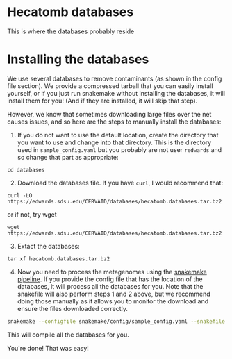 # Hecatomb databases

This is where the databases probably reside

# Installing the databases

We use several databases to remove contaminants (as shown in the config file section). We provide a compressed tarball that you can easily install yourself, or if you just run snakemake without installing the databases, it will install them for you! (And if they are installed, it will skip that step).

However, we know that sometimes downloading large files over the net causes issues, and so here are the steps to manually install the databases:

1. If you do not want to use the default location, create the directory that you want to use and change into that directory. This is the directory used in `sample_config.yaml` but you probably are not user `redwards` and so change that part as appropriate:

```
cd databases
```

2. Download the databases file. If you have `curl`, I would recommend that:

```
curl -LO https://edwards.sdsu.edu/CERVAID/databases/hecatomb.databases.tar.bz2
```

or if not, try wget

```
wget https://edwards.sdsu.edu/CERVAID/databases/hecatomb.databases.tar.bz2
```

3. Extact the databases:

```
tar xf hecatomb.databases.tar.bz2
```

4. Now you need to process the metagenomes using the [snakemake pipeline](snakemake/download_databases.snakefile). If you provide the config file that has the location of the databases, it will process all the databases for you. Note that the snakefile will also perform steps 1 and 2 above, but we recommend doing those manually as it allows you to monitor the download and ensure the files downloaded correctly.

```bash
snakemake --configfile snakemake/config/sample_config.yaml --snakefile snakemake/workflow/download_databases.snakefile
```

This will compile all the databases for you.

You're done! That was easy!






